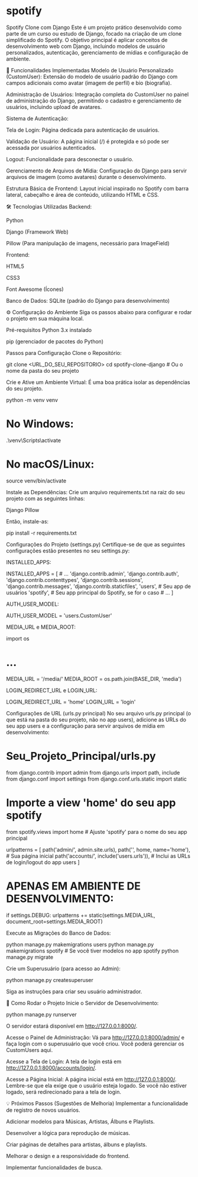 # spotify
Spotify Clone com Django
Este é um projeto prático desenvolvido como parte de um curso ou estudo de Django, focado na criação de um clone simplificado do Spotify. O objetivo principal é aplicar conceitos de desenvolvimento web com Django, incluindo modelos de usuário personalizados, autenticação, gerenciamento de mídias e configuração de ambiente.

🚀 Funcionalidades Implementadas
Modelo de Usuário Personalizado (CustomUser): Extensão do modelo de usuário padrão do Django com campos adicionais como avatar (imagem de perfil) e bio (biografia).

Administração de Usuários: Integração completa do CustomUser no painel de administração do Django, permitindo o cadastro e gerenciamento de usuários, incluindo upload de avatares.

Sistema de Autenticação:

Tela de Login: Página dedicada para autenticação de usuários.

Validação de Usuário: A página inicial (/) é protegida e só pode ser acessada por usuários autenticados.

Logout: Funcionalidade para desconectar o usuário.

Gerenciamento de Arquivos de Mídia: Configuração do Django para servir arquivos de imagem (como avatares) durante o desenvolvimento.

Estrutura Básica de Frontend: Layout inicial inspirado no Spotify com barra lateral, cabeçalho e área de conteúdo, utilizando HTML e CSS.

🛠️ Tecnologias Utilizadas
Backend:

Python

Django (Framework Web)

Pillow (Para manipulação de imagens, necessário para ImageField)

Frontend:

HTML5

CSS3

Font Awesome (Ícones)

Banco de Dados: SQLite (padrão do Django para desenvolvimento)

⚙️ Configuração do Ambiente
Siga os passos abaixo para configurar e rodar o projeto em sua máquina local.

Pré-requisitos
Python 3.x instalado

pip (gerenciador de pacotes do Python)

Passos para Configuração
Clone o Repositório:

git clone <URL_DO_SEU_REPOSITORIO>
cd spotify-clone-django # Ou o nome da pasta do seu projeto

Crie e Ative um Ambiente Virtual:
É uma boa prática isolar as dependências do seu projeto.

python -m venv venv
# No Windows:
.\venv\Scripts\activate
# No macOS/Linux:
source venv/bin/activate

Instale as Dependências:
Crie um arquivo requirements.txt na raiz do seu projeto com as seguintes linhas:

Django
Pillow

Então, instale-as:

pip install -r requirements.txt

Configurações do Projeto (settings.py)
Certifique-se de que as seguintes configurações estão presentes no seu settings.py:

INSTALLED_APPS:

INSTALLED_APPS = [
    # ...
    'django.contrib.admin',
    'django.contrib.auth',
    'django.contrib.contenttypes',
    'django.contrib.sessions',
    'django.contrib.messages',
    'django.contrib.staticfiles',
    'users',  # Seu app de usuários
    'spotify', # Seu app principal do Spotify, se for o caso
    # ...
]

AUTH_USER_MODEL:

AUTH_USER_MODEL = 'users.CustomUser'

MEDIA_URL e MEDIA_ROOT:

import os
# ...
MEDIA_URL = '/media/'
MEDIA_ROOT = os.path.join(BASE_DIR, 'media')

LOGIN_REDIRECT_URL e LOGIN_URL:

LOGIN_REDIRECT_URL = 'home'
LOGIN_URL = 'login'

Configurações de URL (urls.py principal)
No seu arquivo urls.py principal (o que está na pasta do seu projeto, não no app users), adicione as URLs do seu app users e a configuração para servir arquivos de mídia em desenvolvimento:

# Seu_Projeto_Principal/urls.py
from django.contrib import admin
from django.urls import path, include
from django.conf import settings
from django.conf.urls.static import static

# Importe a view 'home' do seu app spotify
from spotify.views import home # Ajuste 'spotify' para o nome do seu app principal

urlpatterns = [
    path('admin/', admin.site.urls),
    path('', home, name='home'), # Sua página inicial
    path('accounts/', include('users.urls')), # Inclui as URLs de login/logout do app users
]

# APENAS EM AMBIENTE DE DESENVOLVIMENTO:
if settings.DEBUG:
    urlpatterns += static(settings.MEDIA_URL, document_root=settings.MEDIA_ROOT)

Execute as Migrações do Banco de Dados:

python manage.py makemigrations users
python manage.py makemigrations spotify # Se você tiver modelos no app spotify
python manage.py migrate

Crie um Superusuário (para acesso ao Admin):

python manage.py createsuperuser

Siga as instruções para criar seu usuário administrador.

🚀 Como Rodar o Projeto
Inicie o Servidor de Desenvolvimento:

python manage.py runserver

O servidor estará disponível em http://127.0.0.1:8000/.

Acesse o Painel de Administração:
Vá para http://127.0.0.1:8000/admin/ e faça login com o superusuário que você criou. Você poderá gerenciar os CustomUsers aqui.

Acesse a Tela de Login:
A tela de login está em http://127.0.0.1:8000/accounts/login/.

Acesse a Página Inicial:
A página inicial está em http://127.0.0.1:8000/. Lembre-se que ela exige que o usuário esteja logado. Se você não estiver logado, será redirecionado para a tela de login.

💡 Próximos Passos (Sugestões de Melhoria)
Implementar a funcionalidade de registro de novos usuários.

Adicionar modelos para Músicas, Artistas, Álbuns e Playlists.

Desenvolver a lógica para reprodução de músicas.

Criar páginas de detalhes para artistas, álbuns e playlists.

Melhorar o design e a responsividade do frontend.

Implementar funcionalidades de busca.